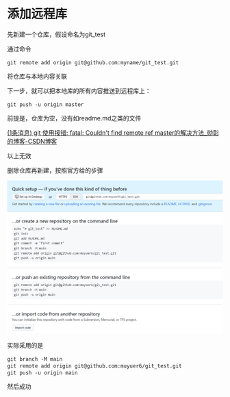 # 添加远程库

先新建一个仓库，假设命名为git_test

通过命令

```
git remote add origin git@github.com:myname/git_test.git
```

将仓库与本地内容关联

下一步，就可以把本地库的所有内容推送到远程库上：

```
git push -u origin master
```

前提是，仓库为空，没有如readme.md之类的文件

[(1条消息) git 使用报错: fatal: Couldn't find remote ref master的解决方法_勋彰的博客-CSDN博客](https://blog.csdn.net/ltstud/article/details/79935001)

以上无效

删除仓库再新建，按照官方给的步骤

![image-20220919183118857](远程测试/image-20220919183118857.png)

实际采用的是

```
git branch -M main
git remote add origin git@github.com:muyuer6/git_test.git
git push -u origin main
```

然后成功